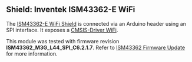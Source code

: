Shield: Inventek ISM43362-E WiFi
--------------------------------

The [ISM43362-E WiFi Shield](https://www.inventeksys.com/ismart43362-arduino-shields-wi-fi) is connected via an Arduino header using an SPI interface.
It exposes a [CMSIS-Driver WiFi](https://arm-software.github.io/CMSIS_6/latest/Driver/group__wifi__interface__gr.html).

This module was tested with firmware revision **ISM43362_M3G_L44_SPI_C6.2.1.7**.
Refer to [ISM43362 Firmware Update](https://arm-software.github.io/CMSIS-Driver/latest/driver_WiFi.html#driver_ISM43362) for more information.
